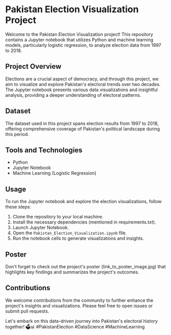 # Pakistan Election Visualization Project

Welcome to the Pakistan Election Visualization project! This repository contains a Jupyter notebook that utilizes Python and machine learning models, particularly logistic regression, to analyze election data from 1997 to 2018. 

## Project Overview
Elections are a crucial aspect of democracy, and through this project, we aim to visualize and explore Pakistan's electoral trends over two decades. The Jupyter notebook presents various data visualizations and insightful analysis, providing a deeper understanding of electoral patterns.

## Dataset
The dataset used in this project spans election results from 1997 to 2018, offering comprehensive coverage of Pakistan's political landscape during this period.

## Tools and Technologies
- Python
- Jupyter Notebook
- Machine Learning (Logistic Regression)

## Usage
To run the Jupyter notebook and explore the election visualizations, follow these steps:
1. Clone the repository to your local machine.
2. Install the necessary dependencies (mentioned in requirements.txt).
3. Launch Jupyter Notebook.
4. Open the `Pakistan_Election_Visualization.ipynb` file.
5. Run the notebook cells to generate visualizations and insights.

## Poster
Don't forget to check out the project's poster (link_to_poster_image.jpg) that highlights key findings and summarizes the project's outcomes.

## Contributions
We welcome contributions from the community to further enhance the project's insights and visualizations. Please feel free to open issues or submit pull requests.


Let's embark on this data-driven journey into Pakistan's electoral history together! 🗳️📊 #PakistanElection #DataScience #MachineLearning
